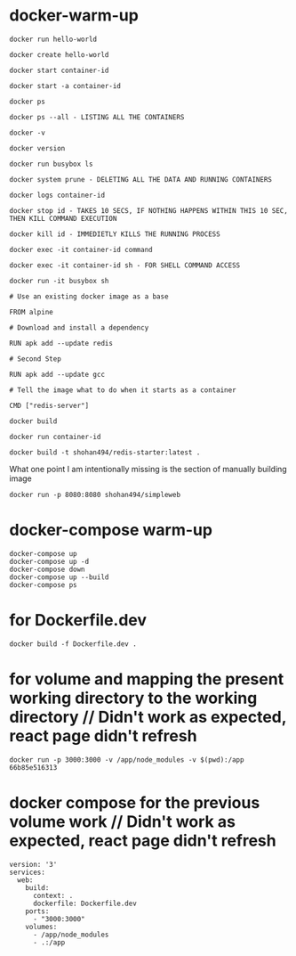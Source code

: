 # docker-warm-up

```
docker run hello-world

docker create hello-world

docker start container-id

docker start -a container-id

docker ps

docker ps --all - LISTING ALL THE CONTAINERS

docker -v

docker version
```

```
docker run busybox ls

docker system prune - DELETING ALL THE DATA AND RUNNING CONTAINERS

docker logs container-id
```

```
docker stop id - TAKES 10 SECS, IF NOTHING HAPPENS WITHIN THIS 10 SEC, THEN KILL COMMAND EXECUTION

docker kill id - IMMEDIETLY KILLS THE RUNNING PROCESS

docker exec -it container-id command

docker exec -it container-id sh - FOR SHELL COMMAND ACCESS

docker run -it busybox sh

```

```
# Use an existing docker image as a base

FROM alpine

# Download and install a dependency

RUN apk add --update redis

# Second Step

RUN apk add --update gcc

# Tell the image what to do when it starts as a container

CMD ["redis-server"]

docker build

docker run container-id
```

```
docker build -t shohan494/redis-starter:latest .
```

What one point I am intentionally missing is the section of manually building image

```
docker run -p 8080:8080 shohan494/simpleweb
```

# docker-compose warm-up
```
docker-compose up
docker-compose up -d
docker-compose down
docker-compose up --build
docker-compose ps
```

# for Dockerfile.dev
```
docker build -f Dockerfile.dev .
```

# for volume and mapping the present working directory to the working directory // Didn't work as expected, react page didn't refresh
```
docker run -p 3000:3000 -v /app/node_modules -v $(pwd):/app 66b85e516313
```

# docker compose for the previous volume work // Didn't work as expected, react page didn't refresh
```
version: '3'
services:
  web:
    build:
      context: .
      dockerfile: Dockerfile.dev
    ports:
      - "3000:3000"
    volumes:
      - /app/node_modules
      - .:/app
 ```

